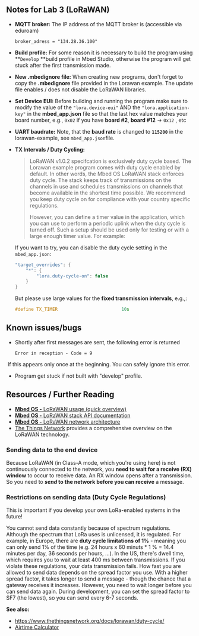 ## Notes for Lab 3 (LoRaWAN) 

- **MQTT broker:** The IP address of the MQTT broker is (accessible via eduroam)

  ~~~
  broker_adress = "134.28.36.100" 
  ~~~

- **Build profile:** For some reason it is necessary to build the program using **`Develop` **build profile in Mbed Studio, otherwise the program will get stuck after the first transmission made.

- **New .mbedignore file:** When creating new programs, don't forget to copy the **.mbedignore** file provided in the Lorawan example. The update file enables / does not disable the LoRaWAN libraries.

- **Set Device EUI:** Before building and running the program make sure to modify the value of the `"lora.device-eui"` AND the `"lora.application-key"` in the **mbed_app.json** file so that the last hex value matches
  your board number, e.g., `0x02` if you have **board #2**, **board #12** -> `0x12` , etc  

- **UART baudrate:** Note, that the **baud rate** is changed to **`115200`** in the lorawan-example, see `mbed_app.json`file.

- **TX Intervals / Duty Cycling:** 

    > LoRaWAN v1.0.2 specifcation is exclusively duty cycle based. The Lorawan example program comes with duty cycle enabled by default. In other words, the Mbed OS LoRaWAN stack enforces duty cycle. The stack keeps track of transmissions on the channels in use and schedules transmissions on channels that become available in the shortest time possible. We recommend you keep duty cycle on for compliance with your country specific regulations.
    >
    > However, you can define a timer value in the application, which you can use to perform a periodic uplink when the duty cycle is turned off. Such a setup should be used only for testing or with a large enough timer value. For example:

    If you want to try, you can disable the duty cycle setting in the `mbed_app.json`:

    ```c++
    "target_overrides": {
        "*": {
            "lora.duty-cycle-on": false
        }
    }
    ```

    But please use large values for the **fixed transmission intervals**, e.g.,:

    ~~~c++
    #define TX_TIMER                        10s
    ~~~



## Known issues/bugs

- Shortly after first messages are sent, the following error is returned 

  ~~~
  Error in reception - Code = 9 
  ~~~

​		If this appears only once at the beginning. You can safely ignore this error.

- Program get stuck if not built with "develop" profile.

## Resources / Further Reading

- [**Mbed OS -** LoRaWAN usage (quick overview)](https://os.mbed.com/docs/mbed-os/v6.15/apis/lorawan-usage.html)
- [**Mbed OS -** LoRaWAN stack API documentation](https://os.mbed.com/docs/mbed-os/v6.15/apis/lorawan-apis.html)
- [**Mbed OS -** LoRaWAN network architecture](https://os.mbed.com/docs/mbed-os/v6.15/apis/lora-tech.html)
- [The Things Network](https://www.thethingsnetwork.org/docs/lorawan/) provides a comprehensive overview on the LoRaWAN technology.




### Sending data to the end device

Because LoRaWAN (in Class-A mode, which you're using here) is not continuously connected to the network, you **need to wait for a receive (RX) window** to occur to receive data. An RX window opens after a transmission. So you need to ***send* to the network before you can receive** a message. 

### **Restrictions on sending data (Duty Cycle Regulations)**

This is important if you develop your own LoRa-enabled systems in the future!

You cannot send data constantly because of spectrum regulations. Although the spectrum that LoRa uses is unlicensed, it is regulated. For example, in Europe, there are **duty cycle limitations of 1%** - meaning you can only send 1% of the time (e.g. 24 hours x 60 minuts * 1 % = 14.4 minutes per day, 36 seconds per hours, ...). In the US, there's dwell time, which requires you to wait at least 400 ms between transmissions. If you violate these regulations, your data transmission fails. How fast you are allowed to send data depends on the spread factor you use. With a higher spread factor, it takes longer to send a message - though the chance that a gateway receives it increases. However, you need to wait longer before you can send data again. During development, you can set the spread factor to SF7 (the lowest), so you can send every 6-7 seconds.

**See also:** 

- https://www.thethingsnetwork.org/docs/lorawan/duty-cycle/
- [Airtime Calculator](https://www.thethingsnetwork.org/airtime-calculator)
